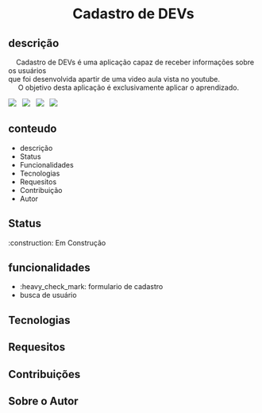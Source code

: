 <h1 align="center" >Cadastro de DEVs</h1>

<h2>descrição</h2>
<P>
   &nbsp;&nbsp;&nbsp;&nbsp;Cadastro de DEVs é uma aplicação capaz de receber informações sobre os usuários<br>
  que foi desenvolvida apartir de uma video aula vista no youtube.<br>
   &nbsp;&nbsp;&nbsp;&nbsp; O objetivo desta aplicação é exclusivamente aplicar o aprendizado.
</P>

<div>
   <img src="https://img.shields.io/github/issues/JhonySmithSilva/formulario"> &nbsp  
   <img src="https://img.shields.io/github/forks/JhonySmithSilva/formulario"> &nbsp
   <img src="https://img.shields.io/github/stars/JhonySmithSilva/formulario"> &nbsp
   <img src="https://img.shields.io/github/license/JhonySmithSilva/formulario"> &nbsp   
</div>

<h2>conteudo</h2>
<ul align="left">
 <li>descrição</li> 
 <li>Status</li>  
 <li>Funcionalidades</li>
 <li>Tecnologias</li>
 <li>Requesitos</li>
 <li>Contribuição</li> 
 <li>Autor</li>
</ul>

<h2>Status</h2>
<p>:construction: Em Construção</p>

<h2>funcionalidades</h2>
<ul>
<li> :heavy_check_mark: formulario de cadastro</li>
<li> busca de usuário</li>
</ul>

<h2>Tecnologias</h2>
<h2>Requesitos</h2>
<h2>Contribuições</h2>
<h2>Sobre o Autor</h2>
